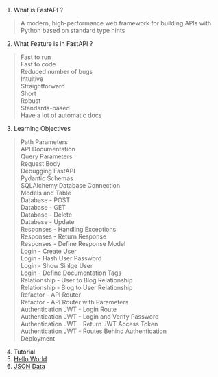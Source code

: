 1. What is FastAPI ?

> A modern, high-performance web framework for building APIs with Python based on standard type hints

2. What Feature is in FastAPI ?

> Fast to run  
> Fast to code  
> Reduced number of bugs  
> Intuitive  
> Straightforward  
> Short  
> Robust  
> Standards-based  
> Have a lot of automatic docs

3. Learning Objectives

> Path Parameters  
> API Documentation  
> Query Parameters  
> Request Body  
> Debugging FastAPI  
> Pydantic Schemas  
> SQLAlchemy Database Connection  
> Models and Table  
> Database - POST  
> Database - GET  
> Database - Delete  
> Database - Update  
> Responses - Handling Exceptions  
> Responses - Return Response  
> Responses - Define Response Model  
> Login - Create User  
> Login - Hash User Password  
> Login - Show Sinlge User  
> Login - Define Documentation Tags  
> Relationship - User to Blog Relationship  
> Relationship - Blog to User Relationship  
> Refactor - API Router  
> Refactor - API Router with Parameters  
> Authentication JWT - Login Route  
> Authentication JWT - Login and Verify Password  
> Authentication JWT - Return JWT Access Token  
> Authentication JWT - Routes Behind Authentication  
> Deployment

4. Tutorial
1. [Hello World](p1.py)  
2. [JSON Data](p2.py)  
